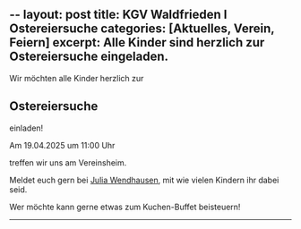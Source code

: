 --
layout: post
title:  KGV Waldfrieden I Ostereiersuche
categories: [Aktuelles, Verein, Feiern]
excerpt: Alle Kinder sind herzlich zur Ostereiersuche eingeladen.
---

Wir möchten alle Kinder herzlich zur

## Ostereiersuche

einladen!

Am 19.04.2025 um 11:00 Uhr

treffen wir uns am Vereinsheim.

Meldet euch gern bei [Julia Wendhausen](mailto:Julia.Wendhausen@gmx.de), mit wie vielen Kindern ihr dabei seid.

Wer möchte kann gerne etwas zum Kuchen-Buffet beisteuern!

---
